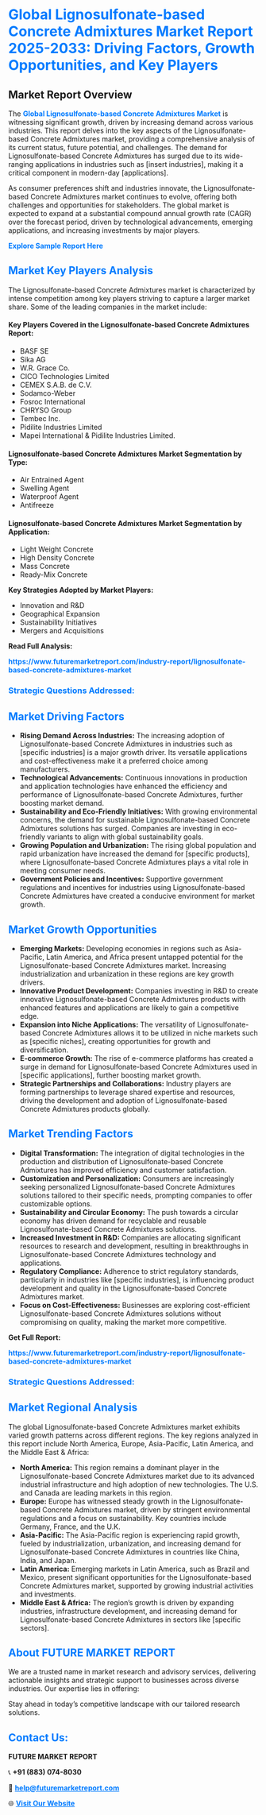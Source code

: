 <h1 style="color: #007BFF;">Global Lignosulfonate-based Concrete Admixtures Market Report 2025-2033: Driving Factors, Growth Opportunities, and Key Players</h1>

<section id="overview">
<h2>Market Report Overview</h2>
<p>The <a href="https://www.futuremarketreport.com/industry-report/lignosulfonate-based-concrete-admixtures-market" style="color: #007BFF; text-decoration: none;"><strong>Global Lignosulfonate-based Concrete Admixtures Market</strong></a> is witnessing significant growth, driven by increasing demand across various industries. This report delves into the key aspects of the Lignosulfonate-based Concrete Admixtures market, providing a comprehensive analysis of its current status, future potential, and challenges. The demand for Lignosulfonate-based Concrete Admixtures has surged due to its wide-ranging applications in industries such as [insert industries], making it a critical component in modern-day [applications].</p>
<p>As consumer preferences shift and industries innovate, the Lignosulfonate-based Concrete Admixtures market continues to evolve, offering both challenges and opportunities for stakeholders. The global market is expected to expand at a substantial compound annual growth rate (CAGR) over the forecast period, driven by technological advancements, emerging applications, and increasing investments by major players.</p>
</section>

<section id="overview">
<p><a href="https://www.futuremarketreport.com/request-sample/reportId=87155" style="color: #007BFF; text-decoration: none;"><strong>Explore Sample Report Here</strong></a></p>
</section>

<section id="key-players">
<h2 style="color: #007BFF;">Market Key Players Analysis</h2>
<p>The Lignosulfonate-based Concrete Admixtures market is characterized by intense competition among key players striving to capture a larger market share. Some of the leading companies in the market include:</p>
<h4>Key Players Covered in the Lignosulfonate-based Concrete Admixtures Report:</h4>
<ul><li>BASF SE</li><li>Sika AG</li><li>W.R. Grace Co.</li><li>CICO Technologies Limited</li><li>CEMEX S.A.B. de C.V.</li><li>Sodamco-Weber</li><li>Fosroc International</li><li>CHRYSO Group</li><li>Tembec Inc.</li><li>Pidilite Industries Limited</li><li>Mapei International &amp; Pidilite Industries Limited.</li></ul>
<h4>Lignosulfonate-based Concrete Admixtures Market Segmentation by Type:</h4>
<ul><li>Air Entrained Agent</li><li>Swelling Agent</li><li>Waterproof Agent</li><li>Antifreeze</li></ul>

<h4>Lignosulfonate-based Concrete Admixtures Market Segmentation by Application:</h4>
<ul><li>Light Weight Concrete</li><li>High Density Concrete</li><li>Mass Concrete</li><li>Ready-Mix Concrete</li></ul>
<p><strong>Key Strategies Adopted by Market Players:</strong></p>
<ul>
<li>Innovation and R&D</li>
<li>Geographical Expansion</li>
<li>Sustainability Initiatives</li>
<li>Mergers and Acquisitions</li>
</ul>
</section>

<section>
<p><strong>Read Full Analysis: </strong></p><a href="https://www.futuremarketreport.com/industry-report/lignosulfonate-based-concrete-admixtures-market" style="color: #007BFF; text-decoration: none;"><strong>https://www.futuremarketreport.com/industry-report/lignosulfonate-based-concrete-admixtures-market</strong></a>
<h3 style="color: #007BFF;">Strategic Questions Addressed:</h3>
</section>

<section id="driving-factors">
<h2 style="color: #007BFF;">Market Driving Factors</h2>
<ul>
<li><strong>Rising Demand Across Industries:</strong> The increasing adoption of Lignosulfonate-based Concrete Admixtures in industries such as [specific industries] is a major growth driver. Its versatile applications and cost-effectiveness make it a preferred choice among manufacturers.</li>
<li><strong>Technological Advancements:</strong> Continuous innovations in production and application technologies have enhanced the efficiency and performance of Lignosulfonate-based Concrete Admixtures, further boosting market demand.</li>
<li><strong>Sustainability and Eco-Friendly Initiatives:</strong> With growing environmental concerns, the demand for sustainable Lignosulfonate-based Concrete Admixtures solutions has surged. Companies are investing in eco-friendly variants to align with global sustainability goals.</li>
<li><strong>Growing Population and Urbanization:</strong> The rising global population and rapid urbanization have increased the demand for [specific products], where Lignosulfonate-based Concrete Admixtures plays a vital role in meeting consumer needs.</li>
<li><strong>Government Policies and Incentives:</strong> Supportive government regulations and incentives for industries using Lignosulfonate-based Concrete Admixtures have created a conducive environment for market growth.</li>
</ul>
</section>

<section id="growth-opportunities">
<h2 style="color: #007BFF;">Market Growth Opportunities</h2>
<ul>
<li><strong>Emerging Markets:</strong> Developing economies in regions such as Asia-Pacific, Latin America, and Africa present untapped potential for the Lignosulfonate-based Concrete Admixtures market. Increasing industrialization and urbanization in these regions are key growth drivers.</li>
<li><strong>Innovative Product Development:</strong> Companies investing in R&D to create innovative Lignosulfonate-based Concrete Admixtures products with enhanced features and applications are likely to gain a competitive edge.</li>
<li><strong>Expansion into Niche Applications:</strong> The versatility of Lignosulfonate-based Concrete Admixtures allows it to be utilized in niche markets such as [specific niches], creating opportunities for growth and diversification.</li>
<li><strong>E-commerce Growth:</strong> The rise of e-commerce platforms has created a surge in demand for Lignosulfonate-based Concrete Admixtures used in [specific applications], further boosting market growth.</li>
<li><strong>Strategic Partnerships and Collaborations:</strong> Industry players are forming partnerships to leverage shared expertise and resources, driving the development and adoption of Lignosulfonate-based Concrete Admixtures products globally.</li>
</ul>
</section>

<section id="trending-factors">
<h2 style="color: #007BFF;">Market Trending Factors</h2>
<ul>
<li><strong>Digital Transformation:</strong> The integration of digital technologies in the production and distribution of Lignosulfonate-based Concrete Admixtures has improved efficiency and customer satisfaction.</li>
<li><strong>Customization and Personalization:</strong> Consumers are increasingly seeking personalized Lignosulfonate-based Concrete Admixtures solutions tailored to their specific needs, prompting companies to offer customizable options.</li>
<li><strong>Sustainability and Circular Economy:</strong> The push towards a circular economy has driven demand for recyclable and reusable Lignosulfonate-based Concrete Admixtures solutions.</li>
<li><strong>Increased Investment in R&D:</strong> Companies are allocating significant resources to research and development, resulting in breakthroughs in Lignosulfonate-based Concrete Admixtures technology and applications.</li>
<li><strong>Regulatory Compliance:</strong> Adherence to strict regulatory standards, particularly in industries like [specific industries], is influencing product development and quality in the Lignosulfonate-based Concrete Admixtures market.</li>
<li><strong>Focus on Cost-Effectiveness:</strong> Businesses are exploring cost-efficient Lignosulfonate-based Concrete Admixtures solutions without compromising on quality, making the market more competitive.</li>
</ul>
</section>

<section>
<p><strong>Get Full Report: </strong></p><a href="https://www.futuremarketreport.com/industry-report/lignosulfonate-based-concrete-admixtures-market" style="color: #007BFF; text-decoration: none;"><strong>https://www.futuremarketreport.com/industry-report/lignosulfonate-based-concrete-admixtures-market</strong></a>
<h3 style="color: #007BFF;">Strategic Questions Addressed:</h3>
</section>


<section id="regional-analysis">
<h2 style="color: #007BFF;">Market Regional Analysis</h2>
<p>The global Lignosulfonate-based Concrete Admixtures market exhibits varied growth patterns across different regions. The key regions analyzed in this report include North America, Europe, Asia-Pacific, Latin America, and the Middle East & Africa:</p>
<ul>
<li><strong>North America:</strong> This region remains a dominant player in the Lignosulfonate-based Concrete Admixtures market due to its advanced industrial infrastructure and high adoption of new technologies. The U.S. and Canada are leading markets in this region.</li>
<li><strong>Europe:</strong> Europe has witnessed steady growth in the Lignosulfonate-based Concrete Admixtures market, driven by stringent environmental regulations and a focus on sustainability. Key countries include Germany, France, and the U.K.</li>
<li><strong>Asia-Pacific:</strong> The Asia-Pacific region is experiencing rapid growth, fueled by industrialization, urbanization, and increasing demand for Lignosulfonate-based Concrete Admixtures in countries like China, India, and Japan.</li>
<li><strong>Latin America:</strong> Emerging markets in Latin America, such as Brazil and Mexico, present significant opportunities for the Lignosulfonate-based Concrete Admixtures market, supported by growing industrial activities and investments.</li>
<li><strong>Middle East & Africa:</strong> The region’s growth is driven by expanding industries, infrastructure development, and increasing demand for Lignosulfonate-based Concrete Admixtures in sectors like [specific sectors].</li>
</ul>
</section>

<footer>
<h2 style="color: #007BFF;">About FUTURE MARKET REPORT</h2>
<p>We are a trusted name in market research and advisory services, delivering actionable insights and strategic support to businesses across diverse industries. Our expertise lies in offering:</p>

<p>Stay ahead in today’s competitive landscape with our tailored research solutions.</p>

<h2 style="color: #007BFF;">Contact Us:</h2>
<p><strong>FUTURE MARKET REPORT</strong></p>
<p>📞 <strong>+91 (883) 074-8030</strong></p>
<p>📧 <strong><a href="mailto:help@futuremarketreport.com" style="color: #007BFF;">help@futuremarketreport.com</a></strong></p>
<p>🌐 <strong><a href="https://www.futuremarketreport.com/" style="color: #007BFF;">Visit Our Website</a></strong></p>
</footer>